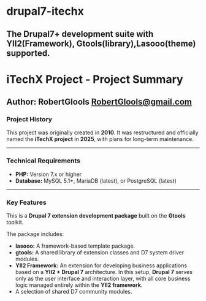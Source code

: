 # drupal7-itechx
The Drupal7+ development suite with YII2(Framework), Gtools(library),Lasooo(theme) supported.
---

# iTechX Project - Project Summary

**Author:** RobertGlools <RobertGlools@gmail.com>
---

### Project History
This project was originally created in **2010**. It was restructured and officially named the **iTechX project** in **2025**, with plans for long-term maintenance.

---

### Technical Requirements
* **PHP:** Version 7.x or higher
* **Database:** MySQL 5.1+, MariaDB (latest), or PostgreSQL (latest)

---

### Key Features

This is a **Drupal 7 extension development package** built on the **Gtools** toolkit.

The package includes:
* **lasooo:** A framework-based template package.
* **gtools:** A shared library of extension classes and D7 system driver modules.
* **YII2 Framework:** An extension for developing business applications based on a **YII2 + Drupal 7** architecture. In this setup, **Drupal 7** serves only as the user interface and interaction layer, with all core business logic managed entirely within the **YII2 framework**.
* A selection of shared D7 community modules.
